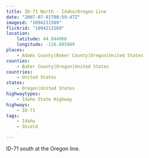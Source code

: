 ```yaml
---
title: ID-71 North - Idaho/Oregon Line
date: "2007-07-01T08:59:47Z"
imageid: "1094211569"
flickrid: "1094211569"
location:
    latitude: 44.844968
    longitude: -116.895989
places:
    - Adams County|Baker County|Oregon|United States
counties:
    - Baker County|Oregon|United States
countries:
    - United States
states:
    - Oregon|United States
highwaytypes:
    - Idaho State Highway
highways:
    - ID-71
tags:
    - Idaho
    - Shield

---
```

ID-71 south at the Oregon line.